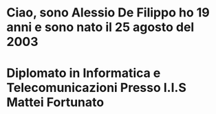 # Ciao, sono Alessio De Filippo ho 19 anni e sono nato il 25 agosto del 2003
# Diplomato in Informatica e Telecomunicazioni Presso I.I.S Mattei Fortunato